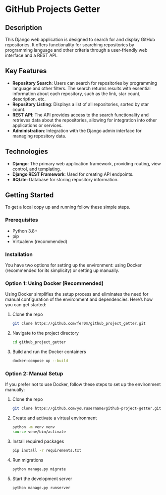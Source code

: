 # GitHub Projects Getter

## Description
This Django web application is designed to search for and display GitHub repositories. It offers functionality for searching repositories by programming language and other criteria through a user-friendly web interface and a REST API.

## Key Features
- **Repository Search**: Users can search for repositories by programming language and other filters. The search returns results with essential information about each repository, such as the link, star count, description, etc.
- **Repository Listing**: Displays a list of all repositories, sorted by star count.
- **REST API**: The API provides access to the search functionality and retrieves data about the repositories, allowing for integration into other applications or services.
- **Administration**: Integration with the Django admin interface for managing repository data.

## Technologies
- **Django**: The primary web application framework, providing routing, view control, and templating.
- **Django REST Framework**: Used for creating API endpoints.
- **SQLite**: Database for storing repository information.

## Getting Started
To get a local copy up and running follow these simple steps.

### Prerequisites
- Python 3.8+
- pip
- Virtualenv (recommended)

### Installation

You have two options for setting up the environment: using Docker (recommended for its simplicity) or setting up manually.

### Option 1: Using Docker (Recommended)
Using Docker simplifies the setup process and eliminates the need for manual configuration of the environment and dependencies. Here’s how you can get started:

1. Clone the repo
   ```bash
   git clone https://github.com/fer0m/github_project_getter.git
   
2. Navigate to the project directory
   ```bash
   cd github_project_getter
    ```
   
3. Build and run the Docker containers
   ```bash
   docker-compose up --build
    ```

### Option 2: Manual Setup
If you prefer not to use Docker, follow these steps to set up the environment manually:


1. Clone the repo
   ```bash
   git clone https://github.com/yourusername/github-project-getter.git
    ```

2. Create and activate a virtual environment
   ```bash
   python -m venv venv
   source venv/bin/activate
    ```

3. Install required packages
   ```bash
   pip install -r requirements.txt
    ```

4. Run migrations
   ```bash
   python manage.py migrate
    ```

5. Start the development server
   ```bash
   python manage.py runserver
    ```